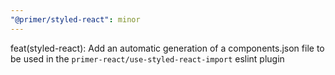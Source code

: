 ```yaml
---
"@primer/styled-react": minor
---
```


feat(styled-react): Add an automatic generation of a components.json file to be used in the `primer-react/use-styled-react-import` eslint plugin
